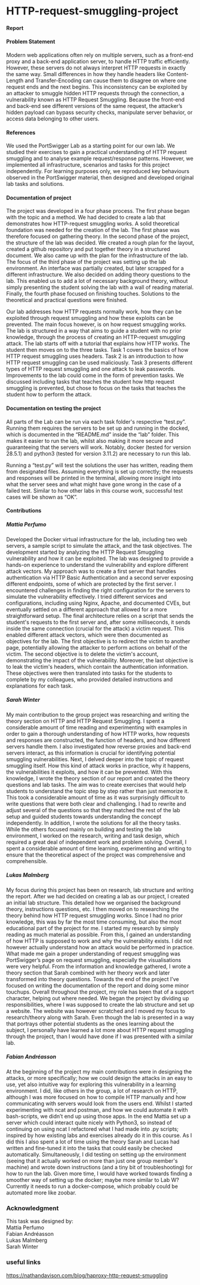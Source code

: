 # HTTP-request-smuggling-project

#### Report

#### Problem Statement
Modern web applications often rely on multiple servers, such as a front-end proxy and a back-end application server, to handle HTTP traffic efficiently. However, these servers do not always interpret HTTP requests in exactly the same way. Small differences in how they handle headers like Content-Length and Transfer-Encoding can cause them to disagree on where one request ends and the next begins.
This inconsistency can be exploited by an attacker to smuggle hidden HTTP requests through the connection, a vulnerability known as HTTP Request Smuggling. Because the front-end and back-end see different versions of the same request, the attacker’s hidden payload can bypass security checks, manipulate server behavior, or access data belonging to other users.

#### References 
We used the PortSwigger Lab as a starting point for our own lab. We studied their exercises to gain a practical understanding of HTTP request smuggling and to analyse example request/response patterns. However, we implemented all infrastructure, scenarios and tasks for this project independently. For learning purposes only, we reproduced key behaviours observed in the PortSwigger material, then designed and developed original lab tasks and solutions.

#### Documentation of project
The project was developed in a four phase process. The first phase began with the topic and a method. We had decided to create a lab that demonstrates how HTTP-request smuggling works. A solid theoretical foundation was needed for the creation of the lab. The first phase was therefore focused on gathering theory. In the second phase of the project, the structure of the lab was decided. We created a rough plan for the layout, created a github repository and put together theory in a structured document. We also came up with the plan for the infrastructure of the lab. The focus of the third phase of the project was setting up the lab environment. An interface was partially created, but later scrapped for a different infrastructure. We also decided on adding theory questions to the lab. This enabled us to add a lot of necessary background theory, without simply presenting the student solving the lab with a wall of reading material. Finally, the fourth phase focused on finishing touches. Solutions to the theoretical and practical questions were finished.

Our lab addresses how HTTP requests normally work, how they can be exploited through request smuggling and how these exploits can be prevented. The main focus however, is on how request smuggling works. The lab is structured in a way that aims to guide a student with no prior knowledge, through the process of creating an HTTP-request smuggling attack. The lab starts off with a tutorial that explains how HTTP works. The student then moves on to the three tasks. Task 1 covers the basics of how HTTP request smuggling uses headers. Task 2 is an introduction to how HTTP request smuggling can be used maliciously. Task 3 presents different types of HTTP request smuggling and one attack to leak passwords.
Improvements to the lab could come in the form of prevention tasks. We discussed including tasks that teaches the student how http request smuggling is prevented, but chose to focus on the tasks that teaches the student how to perform the attack.

#### Documentation on testing the project
All parts of the Lab can be run via each task folder's respective “test.py”. Running them requires the servers to be set up and running in the docked, which is documented in the “README.md” inside the “lab” folder. This makes it easier to run the lab, whilst also making it more secure and guaranteeing that the servers will work. Notably, docker (tested for version 28.5.1) and python3 (tested for version 3.11.2) are necessary to run this lab.

Running a “test.py” will test the solutions the user has written, reading them from designated files. Assuming everything is set up correctly; the requests and responses will be printed in the terminal, allowing more insight into what the server sees and what might have gone wrong in the case of a failed test. Similar to how other labs in this course work, successful test cases will be shown as “OK”.


#### Contributions
##### Mattia Perfumo
Developed the Docker virtual infrastructure for the lab, including two web servers, a sample script to simulate the attack, and the task objectives. The development started by analyzing the HTTP Request Smuggling vulnerability and how it can be exploited. The lab was designed to provide a hands-on experience to understand the vulnerability and explore different attack vectors. My approach was to create a first server that handles authentication via HTTP Basic Authentication and a second server exposing different endpoints, some of which are protected by the first server. I encountered challenges in finding the right configuration for the servers to simulate the vulnerability effectively. I tried different services and configurations, including using Nginx, Apache, and documented CVEs, but eventually settled on a different approach that allowed for a more straightforward setup. The final architecture relies on a script that sends the student's requests to the first server and, after some milliseconds, it sends inside the same connection (crucial for the attack) a victim request. This enabled different attack vectors, which were then documented as objectives for the lab. The first objective is to redirect the victim to another page, potentially allowing the attacker to perform actions on behalf of the victim. The second objective is to delete the victim's account, demonstrating the impact of the vulnerability. Moreover, the last objective is to leak the victim's headers, which contain the authentication information. These objectives were then translated into tasks for the students to complete by my colleagues, who provided detailed instructions and explanations for each task.

##### Sarah Winter
My main contribution to the group project was researching and writing the theory section on HTTP and HTTP Request Smuggling. I spent a considerable amount of time reading and experimenting with examples in order to gain a thorough understanding of how HTTP works, how requests and responses are constructed, the function of headers, and how different servers handle them. I also investigated how reverse proxies and back-end servers interact, as this information is crucial for identifying potential smuggling vulnerabilities. Next, I delved deeper into the topic of request smuggling itself. How this kind of attack works in practice, why it happens, the vulnerabilities it exploits, and how it can be prevented. With this knowledge, I wrote the theory section of our report and created the theory questions and lab tasks. The aim was to create exercises that would help students to understand the topic step by step rather than just memorize it. This took a considerable amount of time as it was surprisingly difficult to write questions that were both clear and challenging. I had to rewrite and adjust several of the questions so that they matched the rest of the lab setup and guided students towards understanding the concept independently. In addition, I wrote the solutions for all the theory tasks. While the others focused mainly on building and testing the lab environment, I worked on the research, writing and task design, which required a great deal of independent work and problem solving. Overall, I spent a considerable amount of time learning, experimenting and writing to ensure that the theoretical aspect of the project was comprehensive and comprehensible.

##### Lukas Malmberg
My focus during this project has been on research, lab structure and writing the report. After we had decided on creating a lab as our project, I created an initial lab structure. This detailed how we organised the background theory, instructions questions, etc. I then moved on to researching the theory behind how HTTP request smuggling works. Since I had no prior knowledge, this was by far the most time consuming, but also the most educational part of the project for me. I started my research by simply reading as much material as possible. From this, I gained an understanding of how HTTP is supposed to work and why the vulnerability exists. I did not however actually understand how an attack would be performed in practice. What made me gain a proper understanding of request smuggling was PortSwigger’s page on request smuggling, especially the visualisations were very helpful. From the information and knowledge gathered, I wrote a theory section that Sarah combined with her theory work and later transformed into theory questions. Towards the end of the project I’ve focused on writing the documentation of the report and doing some minor touchups. Overall throughout the project, my role has been that of a support character, helping out where needed. We began the project by dividing up responsibilities, where I was supposed to create the lab structure and set up a website. The website was however scratched and I moved my focus to research/theory along with Sarah. Even though the lab is presented in a way that portrays other potential students as the ones learning about the subject, I personally have learned a lot more about HTTP request smuggling through the project, than I would have done if I was presented with a similar lab. 


##### Fabian Andréasson
At the beginning of the project my main contributions were in designing the attacks, or more specifically; how we could design the attacks in an easy to use, yet also intuitive way for exploring this vulnerability in a learning environment. I did, like others in the group, a lot of research on HTTP, although I was more focused on how to compile HTTP manually and how communicating with servers would look from the users end. Whilst I started experimenting with ncat and postman, and how we could automate it with bash-scripts, we didn’t end up using those apps. In the end Mattia set up a server which could interact quite nicely with Python3, so instead of continuing on using ncat I refactored what I had made into .py scripts; inspired by how existing labs and exercises already do it in this course. As I did this I also spent a lot of time using the theory Sarah and Lucas had written and fine-tuned it into the tasks that could easily be checked automatically. Simultaneously, I did testing on setting up the environment (seeing that it actually worked on more than just one group member's machine) and wrote down instructions (and a tiny bit of troubleshooting) for how to run the lab. Given more time, I would have worked towards finding a smoother way of setting up the docker; maybe more similar to Lab W? Currently it needs to run a docker-compose, which probably could be automated more like zoobar.

### Acknowledgment
This task was designed by:         <br>
Mattia Perfumo                     <br>
Fabian Andréasson                  <br>
Lukas Malmberg                     <br>
Sarah Winter                       <br>


### useful links

https://nathandavison.com/blog/haproxy-http-request-smuggling
